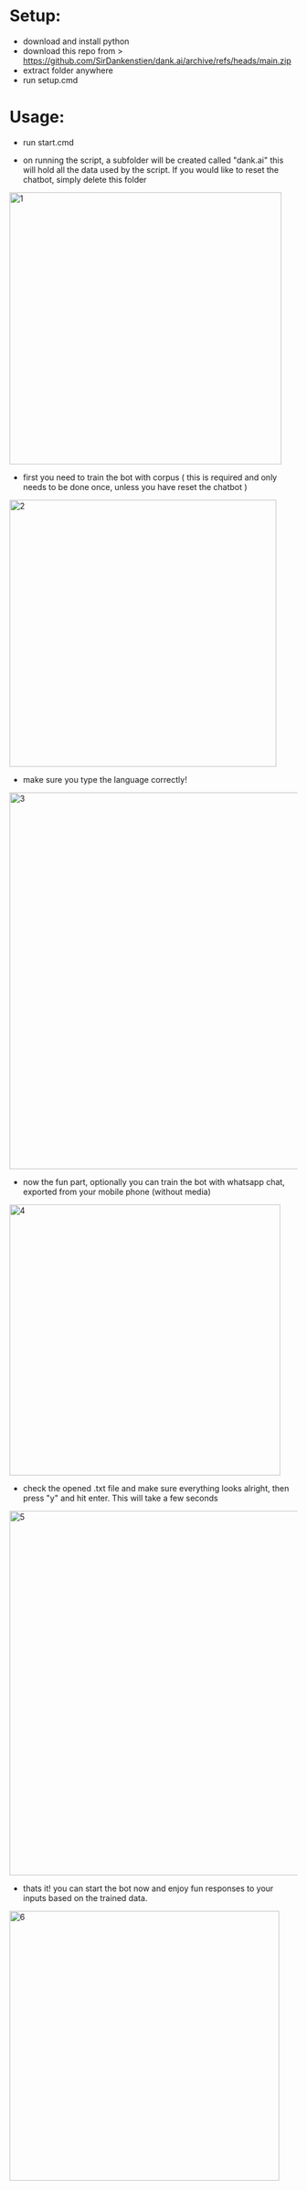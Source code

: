 # Setup:

- download and install python
- download this repo from > https://github.com/SirDankenstien/dank.ai/archive/refs/heads/main.zip
- extract folder anywhere
- run setup.cmd

# Usage:

- run start.cmd

- on running the script, a subfolder will be created called "dank.ai" this will hold all the data used by the script. If you would like to reset the chatbot, simply delete this folder

<img width="476" alt="1" src="https://user-images.githubusercontent.com/52797753/150730845-8ddd3ba0-f075-42a0-a764-74092d6ae847.png">

- first you need to train the bot with corpus ( this is required and only needs to be done once, unless you have reset the chatbot )

<img width="467" alt="2" src="https://user-images.githubusercontent.com/52797753/150730726-b0f3fe28-ebc5-415a-b1ef-3fc6825d1e14.png">

- make sure you type the language correctly!

<img width="659" alt="3" src="https://user-images.githubusercontent.com/52797753/150730752-2ad901af-087c-4417-ac22-5787175bdd9e.png">

- now the fun part, optionally you can train the bot with whatsapp chat, exported from your mobile phone (without media)

<img width="474" alt="4" src="https://user-images.githubusercontent.com/52797753/150730766-141ea591-531d-4f0e-bad1-d9e45e16d033.png">

- check the opened .txt file and make sure everything looks alright, then press "y" and hit enter. This will take a few seconds

<img width="638" alt="5" src="https://user-images.githubusercontent.com/52797753/150730778-5054d77a-ccbe-45d5-855a-9811e42a0794.png">

- thats it! you can start the bot now and enjoy fun responses to your inputs based on the trained data.

<img width="472" alt="6" src="https://user-images.githubusercontent.com/52797753/150730782-0820da9b-2f56-4a26-97df-d11eddc0312a.png">
